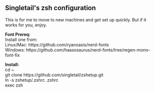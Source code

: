 <h2>
    Singletail's zsh configuration
</h2>

<p>This is for me to move to new machines and get set up quickly. But if it works for you, enjoy.</p>

<p>
	<b>Font Prereq:</b><br/>
	Install one from:<br/>
	Linux/Mac: https://github.com/ryanoasis/nerd-fonts<br/>
	Windows: https://github.com/haasosaurus/nerd-fonts/tree/regen-mono-font-fix<br/>
</p>
<p>
    <b>Install:</b><br/>
	cd ~<br/>
	git clone https://github.com/singletail/zshetup.git<br/>
	ln -s zshetup/.zshrc .zshrc<br/>
	exec zsh<br/>
</p>


